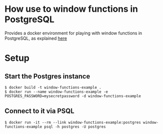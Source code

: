 # How use to window functions in PostgreSQL

Provides a docker environment for playing with window functions in PostgreSQL, as explained [here](https://labs.uswitch.com/how-to-use-window-functions-in-postgresql/)

# Setup

## Start the Postgres instance

```
$ docker build -t window-functions-example .
$ docker run --name window-functions-example -e POSTGRES_PASSWORD=mysecretpassword -d window-functions-example
```

## Connect to it via PSQL

```
$ docker run -it --rm --link window-functions-example:postgres window-functions-example psql -h postgres -U postgres
```
